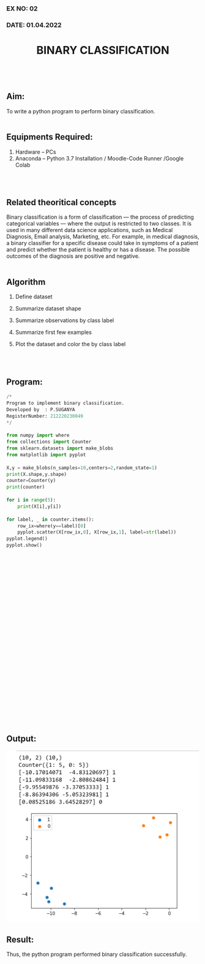 ### EX NO: 02
### DATE: 01.04.2022
# <p align="center"> BINARY CLASSIFICATION</P>
</br>
</br>

## Aim:
To write a python program to perform binary classification.
</br>
</br>

## Equipments Required:
1. Hardware – PCs
2. Anaconda – Python 3.7 Installation / Moodle-Code Runner /Google Colab
</br>
</br>

## Related theoritical concepts

Binary classification is a form of classification — the process of predicting categorical variables — where the output is restricted to two classes. It is used in many different data science applications, such as Medical Diagnosis, Email analysis, Marketing, etc. For example, in medical diagnosis, a binary classifier for a specific disease could take in symptoms of a patient and predict whether the patient is healthy or has a disease. The possible outcomes of the diagnosis are positive and negative.
</br>
</br>

## Algorithm

1. Define dataset 

2. Summarize dataset shape 

3. Summarize observations by class label 

4. Summarize first few examples 

5. Plot the dataset and color the by class label
</br>
</br>

## Program:
```python
/*
Program to implement binary classification.
Developed by  : P.SUGANYA
RegisterNumber: 212220230049
*/

from numpy import where
from collections import Counter
from sklearn.datasets import make_blobs
from matplotlib import pyplot

X,y = make_blobs(n_samples=10,centers=2,random_state=1)
print(X.shape,y.shape)
counter=Counter(y)
print(counter)

for i in range(5):
    print(X[i],y[i])
    
for label, _ in counter.items():
    row_ix=where(y==label)[0]
    pyplot.scatter(X[row_ix,0], X[row_ix,1], label=str(label))
pyplot.legend()
pyplot.show()

```

</br>
</br>
</br>
</br>
</br>
</br>
</br>
</br>
</br>
</br>
</br>
</br>
</br>
</br>
</br>
</br>
</br>
</br>
</br>
</br>
</br>
</br>
</br>
</br>
</br>
</br>

## Output:
![output](./static/img/expO2NN.PNG)


## Result:
Thus, the python program performed binary classification successfully.
